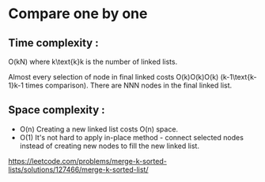 # Compare one by one 

## Time complexity : 
O(kN)
where k\text{k}k is the number of linked lists.

Almost every selection of node in final linked costs O(k)O(k)O(k) (k-1\text{k-1}k-1 times comparison).
There are NNN nodes in the final linked list.
## Space complexity :

- O(n) Creating a new linked list costs O(n) space.
- O(1) It's not hard to apply in-place method - connect selected nodes instead of creating new nodes to fill the new linked list.

https://leetcode.com/problems/merge-k-sorted-lists/solutions/127466/merge-k-sorted-list/